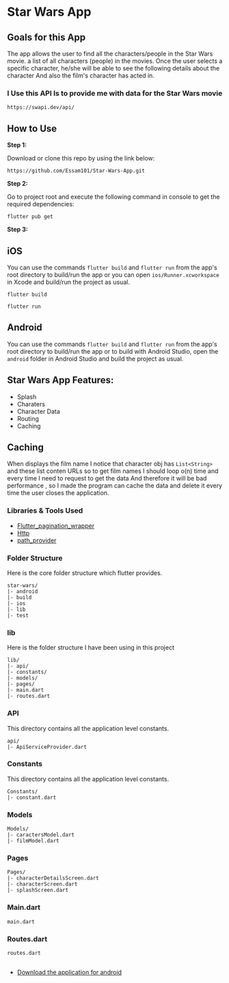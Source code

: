 # Star Wars App

 
 ## Goals for this App
 The app allows the user to find all the characters/people in the Star Wars movie.   a list of all characters (people) in the movies. Once the user selects a specific character, he/she will be able to see the following details about the character And also the film's character has acted in.

 ### I Use this API Is to provide me with data for the Star Wars movie 

 ```
 https://swapi.dev/api/
 ```

## How to Use 

**Step 1:**

Download or clone this repo by using the link below:

```
https://github.com/Essam101/Star-Wars-App.git
```

**Step 2:**

Go to project root and execute the following command in console to get the required dependencies: 

```
flutter pub get 
```

**Step 3:**

## iOS
You can use the commands `flutter build` and `flutter run` from the app's root
directory to build/run the app or you can open `ios/Runner.xcworkspace` in Xcode
and build/run the project as usual.

```
flutter build
```
```
flutter run
```
## Android
You can use the commands `flutter build` and `flutter run` from the app's root
directory to build/run the app or to build with Android Studio, open the
`android` folder in Android Studio and build the project as usual.

 

## Star Wars App Features:

* Splash
* Charaters
* Character Data
* Routing
* Caching


## Caching 
When displays the film name I notice that character obj has `List<String>` and these list conten URLs
so to get film names I should loop o(n) time and every time I need to request to get the data And therefore it will be bad performance 
, so I made the program can cache the data and delete it every time the user closes the application.

 

 

### Libraries & Tools Used

* [Flutter_pagination_wrapper](https://github.com/hacker1024/flutter_pagination_wrapper.git)
* [Http](https://github.com/dart-lang/http)
* [path_provider](https://github.com/flutter/plugins)

 

### Folder Structure
Here is the core folder structure which flutter provides.

```
star-wars/
|- android
|- build
|- ios
|- lib
|- test
```


### lib
Here is the folder structure I have been using in this project

```
lib/
|- api/
|- constants/
|- models/
|- pages/
|- main.dart
|- routes.dart

 ```

 

 ### API

This directory contains all the application level constants. 

```
api/
|- ApiServiceProvider.dart
```


### Constants

This directory contains all the application level constants. 

```
Constants/
|- constant.dart
```

 
### Models


```
Models/
|- caractersModel.dart
|- filmModel.dart
```

### Pages


```
Pages/
|- characterDetailsScreen.dart
|- characterScreen.dart
|- splashScreen.dart
```

### Main.dart

```
main.dart
```

### Routes.dart

```
routes.dart
```

## 

* [Download the application for android](http://www.mediafire.com/file/nym6kvr67m7tezg/app-release.apk/file)








